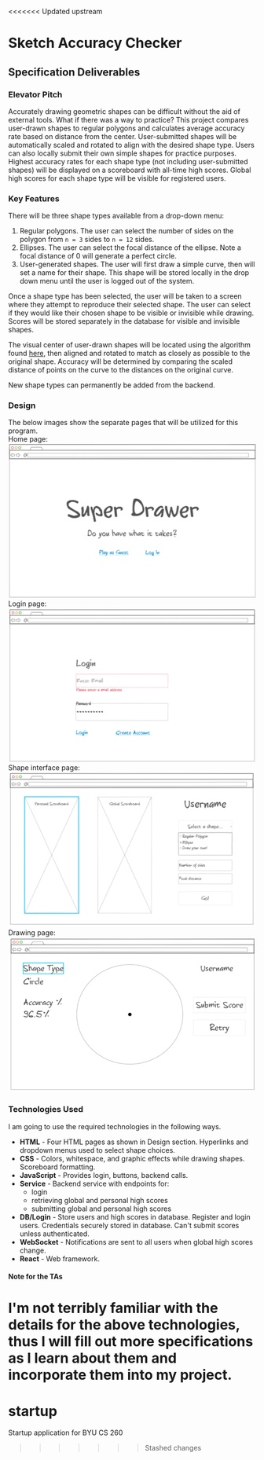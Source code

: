 <<<<<<< Updated upstream
# Sketch Accuracy Checker
## Specification Deliverables
### Elevator Pitch
Accurately drawing geometric shapes can be difficult without the aid of external tools. What if there was a way to practice? This project compares user-drawn shapes to regular polygons and calculates average accuracy rate based on distance from the center. User-submitted shapes will be automatically scaled and rotated to align with the desired shape type. Users can also locally submit their own simple shapes for practice purposes. Highest accuracy rates for each shape type (not including user-submitted shapes) will be displayed on a scoreboard with all-time high scores. Global high scores for each shape type will be visible for registered users.
### Key Features
There will be three shape types available from a drop-down menu:
1. Regular polygons. The user can select the number of sides on the polygon from `n = 3` sides to `n = 12` sides.
2. Ellipses. The user can select the focal distance of the ellipse. Note a focal distance of 0 will generate a perfect circle.
3. User-generated shapes. The user will first draw a simple curve, then will set a name for their shape. This shape will be stored locally in the drop down menu until the user is logged out of the system.

Once a shape type has been selected, the user will be taken to a screen where they attempt to reproduce their selected shape. The user can select if they would like their chosen shape to be visible or invisible while drawing. Scores will be stored separately in the database for visible and invisible shapes.

The visual center of user-drawn shapes will be located using the algorithm found [here](https://github.com/mapbox/polylabel), then aligned and rotated to match as closely as possible to the original shape. Accuracy will be determined by comparing the scaled distance of points on the curve to the distances on the original curve. 

New shape types can permanently be added from the backend.

### Design
The below images show the separate pages that will be utilized for this program.\
Home page:
![Startup page](startup_pg_1.png)
Login page:
![Login page](startup_pg_2.png)
Shape interface page:
![Main page](startup_pg_3.png)
Drawing page:
![Gameplay page](startup_pg_4.png)

### Technologies Used
I am going to use the required technologies in the following ways.

- **HTML** - Four HTML pages as shown in Design section. Hyperlinks and dropdown menus used to select shape choices.
- **CSS** - Colors, whitespace, and graphic effects while drawing shapes. Scoreboard formatting.
- **JavaScript** - Provides login, buttons, backend calls.
- **Service** - Backend service with endpoints for:
  - login
  - retrieving global and personal high scores
  - submitting global and personal high scores
- **DB/Login** - Store users and high scores in database. Register and login users. Credentials securely stored in database. Can't submit scores unless authenticated.
- **WebSocket** - Notifications are sent to all users when global high scores change.
- **React** - Web framework.

#### Note for the TAs
I'm not terribly familiar with the details for the above technologies, thus I will fill out more specifications as I learn about them and incorporate them into my project.
=======
# startup
Startup application for BYU CS 260
>>>>>>> Stashed changes
